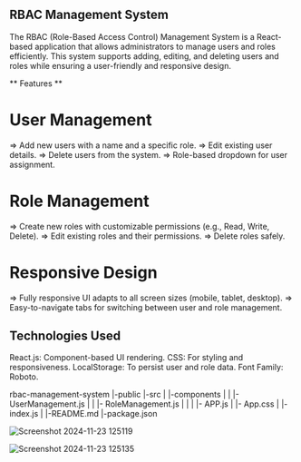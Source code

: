 ## RBAC Management System ##

The RBAC (Role-Based Access Control) Management System is a React-based application that allows administrators to manage users and roles efficiently. This system supports adding, editing, and deleting users and roles while ensuring a user-friendly and responsive design.

** Features **
# User Management #
=> Add new users with a name and a specific role.
=> Edit existing user details.
=> Delete users from the system.
=> Role-based dropdown for user assignment.

# Role Management #
=> Create new roles with customizable permissions (e.g., Read, Write, Delete).
=> Edit existing roles and their permissions.
=> Delete roles safely.

# Responsive Design #
=> Fully responsive UI adapts to all screen sizes (mobile, tablet, desktop).
=> Easy-to-navigate tabs for switching between user and role management.


## Technologies Used ##
React.js: Component-based UI rendering.
CSS: For styling and responsiveness.
LocalStorage: To persist user and role data.
Font Family: Roboto.



rbac-management-system
|-public
|-src
|  |-components
|  |    |- UserManagement.js
|  |    |- RoleManagement.js
|  |
|  |- APP.js
|  |- App.css
|  |- index.js
|
|-README.md
|-package.json


![Screenshot 2024-11-23 125119](https://github.com/user-attachments/assets/53fcb212-ba6c-4805-81ed-6263e708537c)



![Screenshot 2024-11-23 125135](https://github.com/user-attachments/assets/09fb6313-94f2-4e2f-bab6-0df646decf67)



